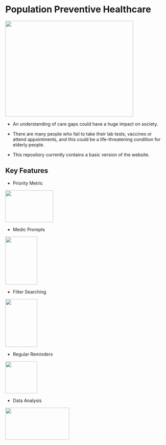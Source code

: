 # Population Preventive Healthcare

<img src="https://www.cureatr.com/hubfs/Bridging%20Care%20Gaps%20With%20Clinical%20Pharmacists.jpeg" width="400" height="300">

- An understanding of care gaps could have a huge impact on society.
- There are many people who fail to take their lab tests, vaccines or attend appointments, and this could be a life-threatening condition for elderly people.

- This repository currently contains a basic version of the website.

## Key Features

- Priority Metric

<img src="https://encrypted-tbn0.gstatic.com/images?q=tbn:ANd9GcSQJjTKtSFypbulMtb3D66Q4L6HEwDmGpKUtg&usqp=CAU" width="150" height="100">

- Medic Prompts

<img src = "https://img.freepik.com/free-vector/chatbot-artificial-intelligence-abstract-concept-illustration_335657-3723.jpg?w=2000" width = "100" height = "150">

- Filter Searching

 <img src = "https://content.presentermedia.com/files/clipart/00001000/1813/searching_stick_figure_800_wht.jpg" width="100" height="150">
 
- Regular Reminders 

<img src = "https://media.istockphoto.com/id/1173500687/vector/red-alarm-clock-isolated-on-blue-background.jpg?s=612x612&w=0&k=20&c=Ttc6l3lBmrtOmwfTPruG6jmMGj5Y2dPV8OPsQjjYw0E=" width = "100" height = "100">

- Data Analysis

<img src = "https://beyondtheory.co.uk/storage/images/other/2016/08/Beyond-Theory-Data-Analysis-Landing-Page-graphic.png" width = "200" height = "100">
